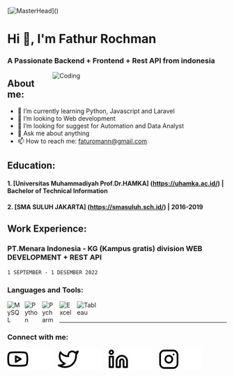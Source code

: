 [![MasterHead]([https://www.wingstechsolutions.com/wp-content/uploads/2022/03/full-stack-development.gif](https://www.p3multisolutions.com/wp-content/uploads/2018/02/WEB-DEVELOPMENT.gif))]()

<h1>Hi  👋, I'm Fathur Rochman</h1>
<h3> A Passionate Backend + Frontend + Rest API from indonesia</h3>
<img align="right" alt="Coding" width="400" src="https://media.tenor.com/NOYF3f82b_gAAAAC/programmer.gif">

## About me:
- 🌱 I’m currently learning Python, Javascript and Laravel
- 👯 I’m looking to Web development
- 🤔 I’m looking for suggest for Automation and Data Analyst
- 💬 Ask me about anything
- 📫 How to reach me: faturomann@gmail.com

## Education:

#### 1. [Universitas Muhammadiyah Prof.Dr.HAMKA] (https://uhamka.ac.id/) | Bachelor of Technical Information

#### 2. [SMA SULUH JAKARTA] (https://smasuluh.sch.id/) | 2016-2019

## Work Experience:

### PT.Menara Indonesia - KG (Kampus gratis) division WEB DEVELOPMENT + REST API
    1 SEPTEMBER - 1 DESEMBER 2022

### Languages and Tools:

[<img align="left" alt="MySQL" width="30px" src="https://cdn.jsdelivr.net/gh/devicons/devicon/icons/mysql/mysql-original.svg" style="padding-right:10px;" />][webdev]
[<img align="left" alt="Python" width="30px" src="https://upload.wikimedia.org/wikipedia/commons/thumb/c/c3/Python-logo-notext.svg/110px-Python-logo-notext.svg.png?20100317150552" style="padding-right:10px;" />][webdev]
[<img align="left" alt="Pycharm" width="30px" src="https://upload.wikimedia.org/wikipedia/commons/thumb/1/1d/PyCharm_Icon.svg/220px-PyCharm_Icon.svg.png" style="padding-right:10px;" />][webdev]
[<img align="left" alt="Excel" width="30px" src="https://is2-ssl.mzstatic.com/image/thumb/Purple126/v4/a8/fd/5a/a8fd5a84-c6f1-355f-3b9f-6e86598efaa3/XCEL.png/1200x630bb.png" style="padding-right:10px;" />][webdev]
[<img align="left" alt="Tableau" width="50px" src="https://logos-world.net/wp-content/uploads/2021/10/Tableau-Symbol.png" style="padding-right:10px;" />][webdev]

<br />
<br />

---
### Connect with me:

[![website](./img/youtube-light.svg)](https://www.youtube.com/channel/UCTKwXZoOfIcLUu-nB0etQ4Q-light-mode-only)
[![website](./img/youtube-dark.svg)](https://www.youtube.com/channel/UCTKwXZoOfIcLUu-nB0etQ4Q-dark-mode-only)
&nbsp;&nbsp;
[![website](./img/twitter-light.svg)]()
[![website](./img/twitter-dark.svg)]()
&nbsp;&nbsp;
[![website](./img/linkedin-light.svg)]()
[![website](./img/linkedin-dark.svg)]()
&nbsp;&nbsp;
[![website](./img/instagram-light.svg)](https://instagram.com/mfaturoman-light-mode-only)
[![website](./img/instagram-dark.svg)](https://instagram.com/mfaturoman-dark-mode-only)



[webdev]: https://github.com/mfaturoman/mfaturoman
